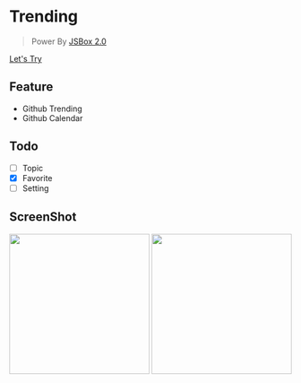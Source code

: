 # Trending

> Power By [JSBox 2.0](https://itunes.apple.com/cn/app/id1312014438)

[Let's Try](https://xteko.com/redir?name=Trending&url=http://q659q2a7i.bkt.clouddn.com/Trending-2.0.5.zip)

## Feature

- Github Trending
- Github Calendar

## Todo 

- [ ] Topic
- [x] Favorite
- [ ] Setting

## ScreenShot

<img src="http://q659q2a7i.bkt.clouddn.com/1.PNG" width="250"/>
<img src="http://q659q2a7i.bkt.clouddn.com/2.PNG" width="250"/>
